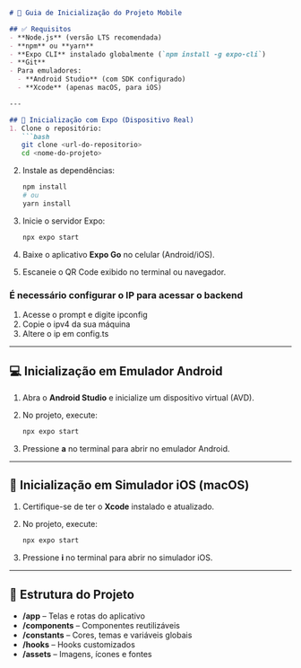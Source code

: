 ````markdown
# 📱 Guia de Inicialização do Projeto Mobile

## ✅ Requisitos
- **Node.js** (versão LTS recomendada)  
- **npm** ou **yarn**  
- **Expo CLI** instalado globalmente (`npm install -g expo-cli`)  
- **Git**  
- Para emuladores:  
  - **Android Studio** (com SDK configurado)  
  - **Xcode** (apenas macOS, para iOS)  

---

## 🚀 Inicialização com Expo (Dispositivo Real)
1. Clone o repositório:  
   ```bash
   git clone <url-do-repositorio>
   cd <nome-do-projeto>
````

2. Instale as dependências:

   ```bash
   npm install
   # ou
   yarn install
   ```
3. Inicie o servidor Expo:

   ```bash
   npx expo start
   ```
4. Baixe o aplicativo **Expo Go** no celular (Android/iOS).
5. Escaneie o QR Code exibido no terminal ou navegador.

### É necessário configurar o IP para acessar o backend 
1. Acesse o prompt e digite ipconfig
2. Copie o ipv4 da sua máquina
3. Altere o ip em config.ts

---

## 💻 Inicialização em Emulador Android

1. Abra o **Android Studio** e inicialize um dispositivo virtual (AVD).
2. No projeto, execute:

   ```bash
   npx expo start
   ```
3. Pressione **a** no terminal para abrir no emulador Android.

---

## 🍏 Inicialização em Simulador iOS (macOS)

1. Certifique-se de ter o **Xcode** instalado e atualizado.
2. No projeto, execute:

   ```bash
   npx expo start
   ```
3. Pressione **i** no terminal para abrir no simulador iOS.

---

## 📂 Estrutura do Projeto

* **/app** – Telas e rotas do aplicativo
* **/components** – Componentes reutilizáveis
* **/constants** – Cores, temas e variáveis globais
* **/hooks** – Hooks customizados
* **/assets** – Imagens, ícones e fontes


